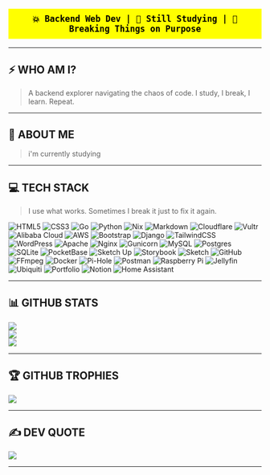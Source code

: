 

<p align="center" style="font-family:monospace; font-size:1.2em; background:yellow; color:black; padding:10px; font-weight:bold;">
  💥 Backend Web Dev | 🧠 Still Studying | 🔧 Breaking Things on Purpose
</p>

---

## ⚡ WHO AM I?

> A backend explorer navigating the chaos of code. I study, I break, I learn. Repeat.

---

## 💫 ABOUT ME

> i'm currently studying

---

## 💻 TECH STACK

> I use what works. Sometimes I break it just to fix it again.

![HTML5](https://img.shields.io/badge/html5-%23E34F26.svg?style=flat-square&logo=html5&logoColor=white)
![CSS3](https://img.shields.io/badge/css3-%231572B6.svg?style=flat-square&logo=css3&logoColor=white)
![Go](https://img.shields.io/badge/go-%2300ADD8.svg?style=flat-square&logo=go&logoColor=white)
![Python](https://img.shields.io/badge/python-3670A0?style=flat-square&logo=python&logoColor=ffdd54)
![Nix](https://img.shields.io/badge/NIX-5277C3.svg?style=flat-square&logo=NixOS&logoColor=white)
![Markdown](https://img.shields.io/badge/markdown-%23000000.svg?style=flat-square&logo=markdown&logoColor=white)
![Cloudflare](https://img.shields.io/badge/Cloudflare-F38020?style=flat-square&logo=Cloudflare&logoColor=white)
![Vultr](https://img.shields.io/badge/Vultr-007BFC.svg?style=flat-square&logo=vultr)
![Alibaba Cloud](https://img.shields.io/badge/AlibabaCloud-%23FF6701.svg?style=flat-square&logo=alibabacloud&logoColor=white)
![AWS](https://img.shields.io/badge/AWS-%23FF9900.svg?style=flat-square&logo=amazon-aws&logoColor=white)
![Bootstrap](https://img.shields.io/badge/bootstrap-%238511FA.svg?style=flat-square&logo=bootstrap&logoColor=white)
![Django](https://img.shields.io/badge/django-%23092E20.svg?style=flat-square&logo=django&logoColor=white)
![TailwindCSS](https://img.shields.io/badge/tailwindcss-%2338B2AC.svg?style=flat-square&logo=tailwind-css&logoColor=white)
![WordPress](https://img.shields.io/badge/WordPress-%23117AC9.svg?style=flat-square&logo=WordPress&logoColor=white)
![Apache](https://img.shields.io/badge/apache-%23D42029.svg?style=flat-square&logo=apache&logoColor=white)
![Nginx](https://img.shields.io/badge/nginx-%23009639.svg?style=flat-square&logo=nginx&logoColor=white)
![Gunicorn](https://img.shields.io/badge/gunicorn-%298729.svg?style=flat-square&logo=gunicorn&logoColor=white)
![MySQL](https://img.shields.io/badge/mysql-4479A1.svg?style=flat-square&logo=mysql&logoColor=white)
![Postgres](https://img.shields.io/badge/postgres-%23316192.svg?style=flat-square&logo=postgresql&logoColor=white)
![SQLite](https://img.shields.io/badge/sqlite-%2307405e.svg?style=flat-square&logo=sqlite&logoColor=white)
![PocketBase](https://img.shields.io/badge/pocketbase-%23b8dbe4.svg?style=flat-square&logo=Pocketbase&logoColor=black)
![Sketch Up](https://img.shields.io/badge/SketchUp-005F9E?style=flat-square&logo=sketchup&logoColor=white)
![Storybook](https://img.shields.io/badge/-Storybook-FF4785?style=flat-square&logo=storybook&logoColor=white)
![Sketch](https://img.shields.io/badge/Sketch-FFB387?style=flat-square&logo=sketch&logoColor=black)
![GitHub](https://img.shields.io/badge/github-%23121011.svg?style=flat-square&logo=github&logoColor=white)
![FFmpeg](https://shields.io/badge/FFmpeg-%23171717.svg?logo=ffmpeg&style=flat-square&labelColor=171717&logoColor=5cb85c)
![Docker](https://img.shields.io/badge/docker-%230db7ed.svg?style=flat-square&logo=docker&logoColor=white)
![Pi-Hole](https://img.shields.io/badge/pihole-%2396060C.svg?style=flat-square&logo=pi-hole&logoColor=white)
![Postman](https://img.shields.io/badge/Postman-FF6C37?style=flat-square&logo=postman&logoColor=white)
![Raspberry Pi](https://img.shields.io/badge/-Raspberry_Pi-C51A4A?style=flat-square&logo=Raspberry-Pi)
![Jellyfin](https://img.shields.io/badge/jellyfin-%23000B25.svg?style=flat-square&logo=Jellyfin&logoColor=00A4DC)
![Ubiquiti](https://img.shields.io/badge/ubiquiti-%230559C9.svg?style=flat-square&logo=ubiquiti&logoColor=white)
![Portfolio](https://img.shields.io/badge/Portfolio-%23000000.svg?style=flat-square&logo=firefox&logoColor=#FF7139)
![Notion](https://img.shields.io/badge/Notion-%23000000.svg?style=flat-square&logo=notion&logoColor=white)
![Home Assistant](https://img.shields.io/badge/home%20assistant-%2341BDF5.svg?style=flat-square&logo=home-assistant&logoColor=white)

---

## 📊 GITHUB STATS

![](https://github-readme-stats.vercel.app/api?username=nabilulilalbab&theme=dark&hide_border=false&include_all_commits=false&count_private=false)<br/>
![](https://nirzak-streak-stats.vercel.app/?user=nabilulilalbab&theme=dark&hide_border=false)<br/>
![](https://github-readme-stats.vercel.app/api/top-langs/?username=nabilulilalbab&theme=dark&hide_border=false&include_all_commits=false&count_private=false&layout=compact)

---

## 🏆 GITHUB TROPHIES

![](https://github-profile-trophy.vercel.app/?username=nabilulilalbab&theme=radical&no-frame=false&no-bg=true&margin-w=4)

---

## ✍️ DEV QUOTE

![](https://quotes-github-readme.vercel.app/api?type=horizontal&theme=radical)

---

<!-- Brutally powered by GPRM ( https://gprm.itsvg.in ) -->
